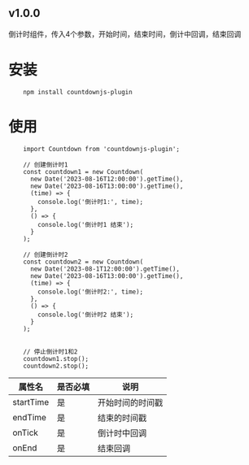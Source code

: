 ## v1.0.0

倒计时组件，传入4个参数，开始时间，结束时间，倒计中回调，结束回调

# 安装

```
    npm install countdownjs-plugin
```

# 使用

```
    import Countdown from 'countdownjs-plugin';

    // 创建倒计时1
    const countdown1 = new Countdown(
      new Date('2023-08-16T12:00:00').getTime(),
      new Date('2023-08-16T13:00:00').getTime(),
      (time) => {
        console.log('倒计时1:', time);
      },
      () => {
        console.log('倒计时1 结束');
      }
    );

    // 创建倒计时2
    const countdown2 = new Countdown(
      new Date('2023-08-1T12:00:00').getTime(),
      new Date('2023-08-16T13:00:00').getTime(),
      (time) => {
        console.log('倒计时2:', time);
      },
      () => {
        console.log('倒计时2 结束');
      }
    );


    // 停止倒计时1和2
    countdown1.stop();
    countdown2.stop();
```

| 属性名 | 是否必填 | 说明 |
|-------|------|------|
| startTime | 是 | 开始时间的时间戳 |
| endTime | 是 | 结束的时间戳 |
| onTick | 是 | 倒计时中回调 |
| onEnd | 是 | 结束回调 | 